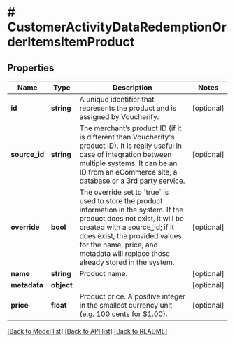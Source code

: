 # # CustomerActivityDataRedemptionOrderItemsItemProduct

## Properties

Name | Type | Description | Notes
------------ | ------------- | ------------- | -------------
**id** | **string** | A unique identifier that represents the product and is assigned by Voucherify. | [optional]
**source_id** | **string** | The merchant’s product ID (if it is different than Voucherify&#39;s product ID). It is really useful in case of integration between multiple systems. It can be an ID from an eCommerce site, a database or a 3rd party service. | [optional]
**override** | **bool** | The override set to &#x60;true&#x60; is used to store the product information in the system. If the product does not exist, it will be created with a source_id; if it does exist, the provided values for the name, price, and metadata will replace those already stored in the system. | [optional]
**name** | **string** | Product name. | [optional]
**metadata** | **object** |  | [optional]
**price** | **float** | Product price. A positive integer in the smallest currency unit (e.g. 100 cents for $1.00). | [optional]

[[Back to Model list]](../../README.md#models) [[Back to API list]](../../README.md#endpoints) [[Back to README]](../../README.md)
